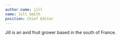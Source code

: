 ```yaml
---
author.name: jill
name: Jill Smith
position: Chief Editor
---
```

Jill is an avid fruit grower based in the south of France.